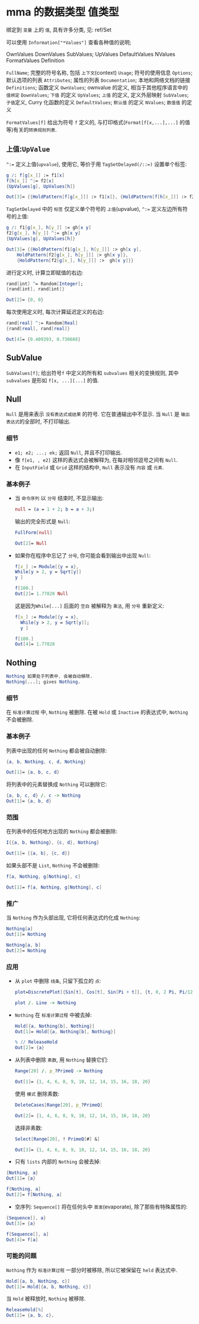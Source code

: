 # mma 的数据类型 值类型

绑定到 `变量` 上的 `值`, 具有许多分类, 见: ref/Set

可以使用 `Information["*Values"]` 查看各种值的说明;

OwnValues
DownValues
SubValues;
UpValues
DefaultValues
NValues
FormatValues
Definition

`FullName`;  完整的符号名称, 包括 `上下文`(context)
`Usage`; 符号的使用信息
`Options`; 默认选项的列表
`Attributes`; 属性的列表
`Documentation`; 本地和网络文档的链接
`Definitions`; 函数定义
`OwnValues`; ownvalue 的定义, 相当于其他程序语言中的 `值绑定`
`DownValues`; `下值` 的定义
`UpValues`; `上值` 的定义, 定义外层映射
`SubValues`; `子值`定义, Curry 化函数的定义
`DefaultValues`; `默认值` 的定义
`NValues`; `数值值` 的定义

`FormatValues[f]` 给出为符号 `f` 定义的, 与打印格式(`Format[f[x,...],...]` 的值 等)有关的`转换规则列表`.

## `上值`:`UpValue`

`^:=` 定义上值(`upvalue`), 使用它, 等价于用 `TagSetDelayed(/::=)` 设置单个标签:

```mathematica
g /: f[g[x_]] := f1[x]
f[h[x_]] ^:= f2[x]
{UpValues[g], UpValues[h]}

Out[3]= {{HoldPattern[f[g[x_]]] :> f1[x]}, {HoldPattern[f[h[x_]]] :> f2[x]}}
```

`TagSetDelayed` 中的 `标签` 仅定义单个符号的 `上值`(upvalue),
`^:=` 定义左边所有符号的上值:

```mathematica
g /: f1[g[x_], h[y_]] := gh[x y]
f2[g[x_], h[y_]] ^:= gh[x y]
{UpValues[g], UpValues[h]}

Out[3]= {{HoldPattern[f1[g[x_], h[y_]]] :> gh[x y],
    HoldPattern[f2[g[x_], h[y_]]] :> gh[x y]},
    {HoldPattern[f2[g[x_], h[y_]]] :>  gh[x y]}}
```

进行定义时, 计算立即赋值的右边:

```mathematica
rand[int] ^= Random[Integer];
{rand[int], rand[int]}

Out[2]= {0, 0}
```

每次使用定义时, 每次计算延迟定义的右边:

```mathematica
rand[real] ^:= Random[Real]
{rand[real], rand[real]}

Out[4]= {0.409393, 0.730688}
```

## SubValue

`SubValues[f]`; 给出符号`f` 中定义的所有和 `subvalues` 相关的变换规则,
其中 `subvalues` 是形如 `f[x, ...][...]` 的值.

## Null

`Null` 是用来表示 `没有表达式或结果` 的符号. 它在普通输出中不显示.
当 `Null` 是 `输出表达式`的全部时, 不打印输出.

### 细节

+ `e1; e2; ...; ek;` 返回 `Null`, 并且不打印输出.
+ 像 `f[e1, , e2]` 这样的表达式会被解释为, 在每对相邻逗号之间有 `Null`.
+ 在 `InputField` 或 `Grid` 这样的结构中, `Null` 表示没有 `内容` 或 `元素`.

### 基本例子

+ 当 `命令序列` 以 `分号` 结束时, 不显示输出:

    ```mathematica
    null = (a = 1 + 2; b = a + 3;)
    ```

    输出的完全形式是 `Null`:

    ```mathematica
    FullForm[null]

    Out[2]= Null
    ```

+ 如果你在程序中忘记了 `分号`, 你可能会看到输出中出现 `Null`:

    ```mathematica
    f[x_] := Module[{y = x},
    While[y > 2, y = Sqrt[y]]
    y ]

    f[100.]
    Out[2]= 1.77828 Null
    ```

    这是因为`While[...]` 后面的 `空白` 被解释为 `乘法`, 用 `分号` 重新定义:

    ```mathematica
    f[x_] := Module[{y = x},
      While[y > 2, y = Sqrt[y]];
      y ]

    f[100.]
    Out[4]= 1.77828
    ```

## Nothing

```mathematica
Nothing 如果处于列表中, 会被自动移除.
Nothing[...]; gives Nothing.
```

### 细节

在 `标准计算过程` 中, `Nothing` 被删除.
在被 `Hold` 或 `Inactive` 的表达式中, `Nothing` 不会被删除.

### 基本例子

列表中出现的任何 `Nothing`  都会被自动删除:

```mathematica
{a, b, Nothing, c, d, Nothing}

Out[1]= {a, b, c, d}
```

将列表中的元素替换成 `Nothing` 可以删除它:

```mathematica
{a, b, c, d} /. c -> Nothing
Out[1]= {a, b, d}
```

### 范围

在列表中的任何地方出现的 `Nothing` 都会被删除:

```mathematica
I{{a, b, Nothing}, {c, d}, Nothing}

Out[1]= {{a, b}, {c, d}}
```

如果头部不是 `List`, `Nothing` 不会被删除:

```mathematica
f[a, Nothing, g[Nothing], c]

Out[1]= f[a, Nothing, g[Nothing], c]
```

### 推广

当 `Nothing` 作为头部出现, 它将任何表达式约化成 `Nothing`:

```mathematica
Nothing[a]
Out[1]= Nothing

Nothing[a, b]
Out[2]= Nothing
```

### 应用

+ 从 `plot` 中删除 `线条`, 只留下孤立的 `点`:

    ```mathematica
    plot=DiscretePlot[{Sin[t], Cos[t], Sin[Pi + t]}, {t, 0, 2 Pi, Pi/12}]

    plot /. Line -> Nothing
    ```

+ `Nothing` 在 `标准计算过程` 中被去掉:

    ```mathematica
    Hold[{a, Nothing[b], Nothing}]
    Out[1]= Hold[{a, Nothing[b], Nothing}]

    % // ReleaseHold
    Out[2]= {a}
    ```

+ 从列表中删除 `素数`, 用 `Nothing` 替换它们:

    ```mathematica
    Range[20] /. p_?PrimeQ -> Nothing

    Out[1]= {1, 4, 6, 8, 9, 10, 12, 14, 15, 16, 18, 20}
    ```

    使用 `模式` 删除素数:

    ```mathematica
    DeleteCases[Range[20], p_?PrimeQ]

    Out[2]= {1, 4, 6, 8, 9, 10, 12, 14, 15, 16, 18, 20}
    ```

    选择非素数:

    ```mathematica
    Select[Range[20], ! PrimeQ[#] &]

    Out[3]= {1, 4, 6, 8, 9, 10, 12, 14, 15, 16, 18, 20}
    ```

+ 只有 `lists` 内部的 `Nothing` 会被去掉:

```mathematica
{Nothing, a}
Out[1]= {a}

f[Nothing, a]
Out[2]= f[Nothing, a]
```

+ 空序列: `Sequence[]` 将在任何头中 `蒸发`(evaporate), 除了那些有特殊属性的:

```mathematica
{Sequence[], a}
Out[3]= {a}

f[Sequence[], a]
Out[4]= f[a]
```

### 可能的问题

`Nothing` 作为 `标准计算过程` 一部分时被移除, 所以它被保留在 `held` 表达式中.

```mathematica
Hold[{a, b, Nothing, c}]
Out[1]= Hold[{a, b, Nothing, c}]
```

当 `Hold` 被释放时,  `Nothing` 被移除.

```mathematica
ReleaseHold[%]
Out[2]= {a, b, c}.
```
